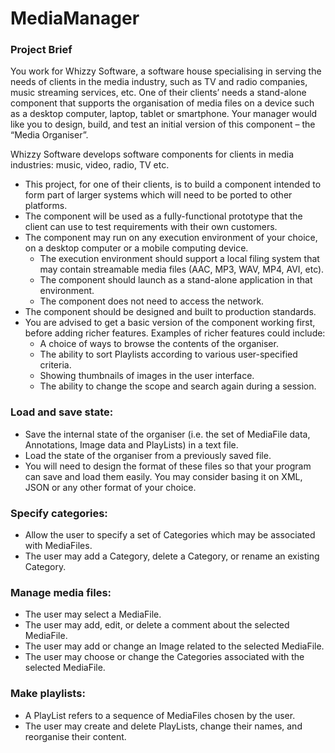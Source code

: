 # MediaManager

### Project Brief

You work for Whizzy Software, a software house specialising in serving the needs of clients in the media industry, such as TV and radio companies, 
music streaming services, etc. One of their clients’ needs a stand-alone component that supports the organisation of media files on a device such as a 
desktop computer, laptop, tablet or smartphone. Your manager would like you to design, build, and test an initial version of this component – the “Media Organiser”.

Whizzy Software develops software components for clients in media industries: music, video, radio, TV etc.
* This project, for one of their clients, is to build a component intended to form part of larger systems which will need to be ported to other platforms.
* The component will be used as a fully-functional prototype that the client can use to test requirements with their own customers.
* The component may run on any execution environment of your choice, on a desktop computer or a mobile computing device.
    * The execution environment should support a local filing system that may contain streamable media files (AAC, MP3, WAV, MP4, AVI, etc).
    * The component should launch as a stand-alone application in that environment.
    * The component does not need to access the network.
* The component should be designed and built to production standards.
* You are advised to get a basic version of the component working first, before adding richer features. Examples of richer features could include:
    * A choice of ways to browse the contents of the organiser.
    * The ability to sort Playlists according to various user-specified criteria.
    * Showing thumbnails of images in the user interface.
    * The ability to change the scope and search again during a session.

### Load and save state:
* Save the internal state of the organiser (i.e. the set of MediaFile data, Annotations, Image data and PlayLists) in a text file.
* Load the state of the organiser from a previously saved file.
* You will need to design the format of these files so that your program can save and load them easily. You may consider basing it on XML, JSON or any other format of your choice.

### Specify categories:
* Allow the user to specify a set of Categories which may be associated with MediaFiles.
* The user may add a Category, delete a Category, or rename an existing Category.

### Manage media files:
* The user may select a MediaFile.
* The user may add, edit, or delete a comment about the selected MediaFile.
* The user may add or change an Image related to the selected MediaFile.
* The user may choose or change the Categories associated with the selected MediaFile.

### Make playlists:
* A PlayList refers to a sequence of MediaFiles chosen by the user.
* The user may create and delete PlayLists, change their names, and reorganise their content.
